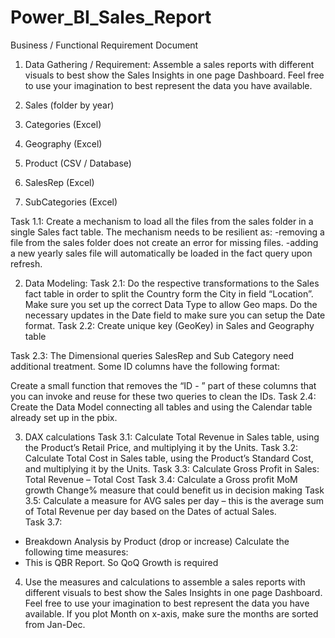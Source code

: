 # Power_BI_Sales_Report

Business / Functional Requirement Document

1.	Data Gathering / Requirement:
Assemble a sales reports with different visuals to best show the Sales Insights in one page Dashboard. Feel free to use your imagination to best represent the data you have available.

1.	Sales (folder by year)
2.	Categories (Excel)
3.	Geography (Excel)
4.	Product (CSV / Database)
5.	SalesRep (Excel)
6.	SubCategories (Excel)

Task 1.1:
Create a mechanism to load all the files from the sales folder in a single Sales fact table.
The mechanism needs to be resilient as:
	-removing a file from the sales folder does not create an error for missing files.
	-adding a new yearly sales file will automatically be loaded in the fact query upon refresh.

2.	Data Modeling:
Task 2.1: 
Do the respective transformations to the Sales fact table in order to split the Country form the City in field “Location”. Make sure you set up the correct Data Type to allow Geo maps.
Do the necessary updates in the Date field to make sure you can setup the Date format.
Task 2.2: 
Create unique key (GeoKey) in Sales and Geography table

Task 2.3:
The Dimensional queries SalesRep and Sub Category need additional treatment. Some ID columns have the following format:
 
Create a small function that removes the “ID - ” part of these columns that you can invoke and reuse for these two queries to clean the IDs.
Task 2.4: 
Create the Data Model connecting all tables and using the Calendar table already set up in the pbix.

3.	DAX calculations
Task 3.1:
Calculate Total Revenue in Sales table, using the Product’s Retail Price, and multiplying it by the Units.
Task 3.2:
 Calculate Total Cost in Sales table, using the Product’s Standard Cost, and multiplying it by the Units.
Task 3.3:
Calculate Gross Profit in Sales: Total Revenue – Total Cost
Task 3.4:
Calculate a Gross profit MoM growth Change% measure that could benefit us in decision making
Task 3.5:
Calculate a measure for AVG sales per day – this is the average sum of Total Revenue per day based on the Dates of actual Sales.	
Task 3.7: 
-	Breakdown Analysis by Product (drop or increase)
Calculate the following time measures:
-	This is QBR Report. So QoQ Growth is required

4.	Use the measures and calculations to assemble a sales reports with different visuals to best show the Sales Insights in one page Dashboard. Feel free to use your imagination to best represent the data you have available.
If you plot Month on x-axis, make sure the months are sorted from Jan-Dec.



